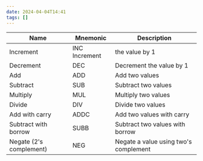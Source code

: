 ```yaml
---
date: 2024-04-04T14:41
tags: []
---
```


| Name                    | Mnemonic      | Description                           |
| ----------------------- | ------------- | ------------------------------------- |
| Increment               | INC	Increment | the value by 1                        |
| Decrement               | DEC           | Decrement the value by 1              |
| Add                     | ADD           | Add two values                        |
| Subtract                | SUB           | Subtract two values                   |
| Multiply                | MUL           | Multiply two values                   |
| Divide                  | DIV           | Divide two values                     |
| Add with carry          | ADDC          | Add two values with carry             |
| Subtract with borrow    | SUBB          | Subtract two values with borrow       |
| Negate (2's complement) | NEG           | Negate a value using two's complement |
